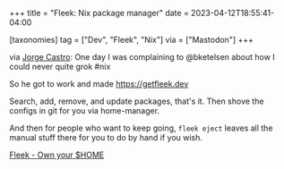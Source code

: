 +++
title = "Fleek: Nix package manager"
date = 2023-04-12T18:55:41-04:00

[taxonomies]
tag = ["Dev", "Fleek", "Nix"]
via = ["Mastodon"]
+++

via [Jorge Castro](https://hachyderm.io/@jorge/110186414919309046): One day I was complaining to @bketelsen about how I could never quite grok #nix 

So he got to work and made https://getfleek.dev

<!-- more -->

Search, add, remove, and update packages, that's it. Then shove the configs in git for you via home-manager. 

And then for people who want to keep going, `fleek eject` leaves all the manual stuff there for you to do by hand if you wish.

[Fleek - Own your $HOME](https://getfleek.dev)
